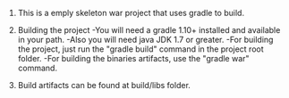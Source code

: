 1. This is a emply skeleton war project that uses gradle to build.

2. Building the project
  -You will need a gradle 1.10+ installed and available in your path.
  -Also you will need java JDK 1.7 or greater.
  -For building the project, just run the "gradle build" command in the project root folder.
  -For building the binaries artifacts, use the "gradle war" command.

3. Build artifacts can be found at build/libs folder.


